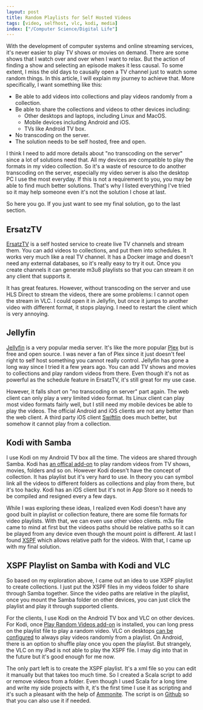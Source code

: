 ```yaml
---
layout: post
title: Random Playlists for Self Hosted Videos
tags: [video, selfhost, vlc, kodi, media]
index: ["/Computer Science/Digital Life"]
---
```


With the development of computer systems and online streaming services, it's never easier to play TV shows or movies on demand. There are some shows that I watch over and over when I want to relax. But the action of finding a show and selecting an episode makes it less causal. To some extent, I miss the old days to causally open a TV channel just to watch some random things. In this article, I will explain my journey to achieve that. More specifically, I want something like this:

* Be able to add videos into collections and play videos randomly from a collection.
* Be able to share the collections and videos to other devices including:
  + Other desktops and laptops, including Linux and MacOS.
  + Mobile devices including Android and iOS.
  + TVs like Android TV box.
* No transcoding on the server.
* The solution needs to be self hosted, free and open.

I think I need to add more details about "no transcoding on the server" since a lot of solutions need that. All my devices are compatible to play the formats in my video collection. So it's a waste of resource to do another transcoding on the server, especially my video server is also the desktop PC I use the most everyday. If this is not a requirement to you, you may be able to find much better solutions. That's why I listed everything I've tried so it may help someone even it's not the solution I chose at last.

So here you go. If you just want to see my final solution, go to the last section.

## ErsatzTV

[ErsatzTV](https://ersatztv.org/) is a self hosted service to create live TV channels and stream them. You can add videos to collections, and put them into schedules. It works very much like a real TV channel. It has a Docker image and doesn't need any external databases, so it's really easy to try it out. Once you create channels it can generate m3u8 playlists so that you can stream it on any client that supports it.

It has great features. However, without transcoding on the server and use HLS Direct to stream the videos, there are some problems: I cannot open the stream in VLC. I could open it in Jellyfin, but once it jumps to another video with different format, it stops playing. I need to restart the client which is very annoying.

## Jellyfin

[Jellyfin](https://jellyfin.org/) is a very popular media server. It's like the more popular [Plex](https://www.plex.tv/) but is free and open source. I was never a fan of Plex since it just doesn't feel right to self host something you cannot really control. Jellyfin has gone a long way since I tried it a few years ago. You can add TV shows and movies to collections and play random videos from there. Even though it's not as powerful as the schedule feature in ErsatzTV, it's still great for my use case.

However, it falls short on "no transcoding on server" part again. The web client can only play a very limited video format. Its Linux client can play most video formats fairly well, but I still need my mobile devices be able to play the videos. The official Android and iOS clients are not any better than the web client. A third party iOS client [Swiftlin](https://github.com/jellyfin/Swiftfin) does much better, but somehow it cannot play from a collection.

## Kodi with Samba

I use Kodi on my Android TV box all the time. The videos are shared through Samba. Kodi has [an offical add-on](https://kodi.wiki/view/Add-on:Play_Random_Videos) to play random videos from TV shows, movies, folders and so on. However Kodi doesn't have the concept of collection. It has playlist but it's very hard to use. In theory you can symbol link all the videos to different folders as collections and play from there, but it's too hacky. Kodi has an iOS client but it's not in App Store so it needs to be compiled and resigned every a few days.

While I was exploring these ideas, I realized even Kodi doesn't have any good built in playlist or collection feature, there are some file formats for video playlists. With that, we can even use other video clients. m3u file came to mind at first but the videos paths should be relative paths so it can be played from any device even though the mount point is different. At last I found [XSPF](https://en.wikipedia.org/wiki/XML_Shareable_Playlist_Format) which allows relative path for the videos. With that, I came up with my final solution.

## XSPF Playlist on Samba with Kodi and VLC

So based on my exploration above, I came out an idea to use XSPF playlist to create collections. I just put the XSPF files in my videos folder to share through Samba together. Since the video paths are relative in the playlist, once you mount the Samba folder on other devices, you can just click the playlist and play it through supported clients.

For the clients, I use Kodi on the Android TV box and VLC on other devices. For Kodi, once [Play Random Videos add-on](https://kodi.wiki/view/Add-on:Play_Random_Videos) is installed, you can long press on the playlist file to play a random video. VLC on desktops [can be configured](https://superuser.com/a/1808182) to always play videos randomly from a playlist. On Android, there is an option to shuffle play once you open the playlist. But strangely, the VLC on my iPad is not able to play the XSPF file. I may dig into that in the future but it's good enough for me now.

The only part left is to create the XSPF playlist. It's a xml file so you can edit it manually but that takes too much time. So I created a Scala script to add or remove videos from a folder. Even though I used Scala for a long time and write my side projects with it, it's the first time I use it as scripting and it's such a pleasant with the help of [Ammonite](https://ammonite.io/). The script is on [Github](https://github.com/wb14123/xspf-editor) so that you can also use it if needed.
